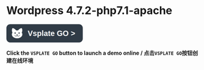 # Wordpress 4.7.2-php7.1-apache

<a href="https://www.vsplate.com/?docker-compose=https://github.com/vsplate/dcenvs/wordpress/4.7.2-php7.1-apache"><img alt="VSPLATE GO" src="https://raw.githubusercontent.com/vsplate/images/master/vsgo_btn.png" width="200px"></a>

**Click the `VSPLATE GO` button to launch a demo online / 点击`VSPLATE GO`按钮创建在线环境**